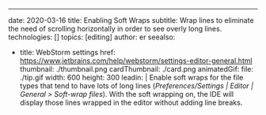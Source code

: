 ---
date: 2020-03-16 title: Enabling Soft Wraps subtitle: Wrap lines to eliminate the need of scrolling horizontally in order to see overly long lines. technologies: [] topics: [editing] author: er seealso:
- title: WebStorm settings href: https://www.jetbrains.com/help/webstorm/settings-editor-general.html thumbnail: ./thumbnail.png cardThumbnail: ./card.png animatedGif: file: ./tip.gif width: 600 height: 300 leadin: | Enable soft wraps for the file types that tend to have lots of long lines (*Preferences/Settings | Editor | General > Soft-wrap files*). With the soft wrapping on, the IDE will display those lines wrapped in the editor without adding line breaks.
